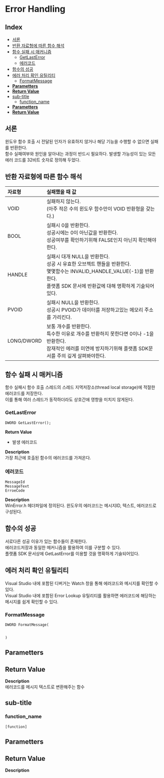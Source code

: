 <h1> Error Handling </h1>

<h2> Index </h2>

- [서론](#서론)
- [반환 자료형에 따른 함수 해석](#반환-자료형에-따른-함수-해석)
- [함수 실패 시 매커니즘](#함수-실패-시-매커니즘)
	- [GetLastError](#getlasterror)
	- [에러코드](#에러코드)
- [함수의 성공](#함수의-성공)
- [에러 처리 확인 유틸리티](#에러-처리-확인-유틸리티)
	- [FormatMessage](#formatmessage)
- [**Parametters**](#parametters)
- [**Return Value**](#return-value)
- [sub-title](#sub-title)
	- [function\_name](#function_name)
- [**Parametters**](#parametters-1)
- [**Return Value**](#return-value-1)


## 서론
윈도우 함수 호출 시 전달된 인자가 유효하지 않거나 해당 기능을 수행할 수 없으면 실패를 반환한다.  
함수 실패여부와 원인을 알아내는 과정이 반드시 필요하다.
발생할 가능성이 있는 모든 에러 코드를 32비트 숫자로 정의해 두었다.



## 반환 자료형에 따른 함수 해석
| 자료형 	| 실패했을 때 값 |
| :-- 		| :--  |
| VOID		| 실패하지 않는다.</br>(아주 적은 수의 윈도우 함수만이 VOID 반환형을 갖는다.)	|
| BOOL		| 실패시 0을 반환한다.</br>성공시에는 0이 아닌값을 반환한다.</br>성공여부를 확인하기위해 FALSE인지 아닌지 확인해야한다.	|
| HANDLE	| 실패시 대개 NULL을 반환한다.</br>성공 시 유효한 오브젝트 핸들을 반환한다.</br>몇몇함수는 INVALID_HANDLE_VALUE(-1)을 반환한다.</br>플랫폼 SDK 문서에 반환값에 대해 명확하게 기술되어있다.	|
| PVOID		| 실패시 NULL을 반환한다.</br>성공시 PVOID가 데이터를 저장하고있는 메모리 주소를 가리킨다.	|
| LONG/DWORD	| 보통 개수를 반환한다.</br>특수한 이유로 개수를 반환하지 못한다면 0이나 -1을 반환한다.</br>잠재적인 에러를 미연에 방지하기위해 플랫폼 SDK문서를 주의 깊게 살펴봐야한다.	|



## 함수 실패 시 매커니즘
함수 실패시 함수 호출 스레드의 스레드 지역저장소(thread local storage)에 적절한 에러코드를 저장한다.  
이를 통해 여러 스레드가 동작하더라도 상호간에 영향을 미치지 않게된다.  

### GetLastError
	DWORD GetLastError();

**Return Value**
- 발생 에러코드

**Description**  
가장 최근에 호출된 함수의 에러코드를 가져온다.


### 에러코드
	MessageId
	MessageText
	ErroeCode
**Description**  
WinError.h 헤더파일에 정의된다.
윈도우의 에러코드는 메시지ID, 텍스트, 에러코드로 구성된다.


## 함수의 성공
서로다른 성공 이유가 있는 함수들이 존재한다.  
에러코드저장과 동일한 메커니즘을 활용하여 이를 구분할 수 있다.  
플랫폼 SDK 문서상에 GetLastError를 이용할 것을 명확하게 기술되어있다. 

## 에러 처리 확인 유틸리티
Visual Studio 내에 포함된 디버거는 Watch 창을 통해 에러코드와 메시지를 확인할 수 있다.  
Visual Studio 내에 포함된 Error Lookup 유틸리티를 활용하면 에러코드에 해당하는 메시지를 쉽게 확인할 수 있다.  


### FormatMessage
	DWORD FormatMessage(
		

	)
**Parametters**
- 

**Return Value**
- 

**Description**  
에러코드를 메시지 텍스트로 변환해주는 함수


## sub-title
### function_name
	[function]
**Parametters**
- 

**Return Value**
- 

**Description**  

